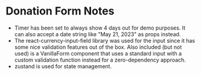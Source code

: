 # Donation Form Notes

 - Timer has been set to always show 4 days out for demo purposes. It can also accept a date string like "May 21, 2023" as props instead.
 - The react-currency-input-field library was used for the input since it has some nice validation features out of the box. Also included (but not used) is a VanillaForm component that uses a standard input with a custom validation function instead for a zero-dependency approach.
 - zustand is used for state management.

